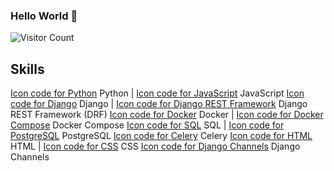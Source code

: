 
### Hello World 👋


![Visitor Count](https://profile-counter.glitch.me/bahromnajmiddinov/count.svg)

## Skills

[Icon code for Python](https://skillicons.dev/icons?i=python) Python |  [Icon code for JavaScript](https://skillicons.dev/icons?i=javascript) JavaScript 
[Icon code for Django](https://skillicons.dev/icons?i=django) Django | [Icon code for Django REST Framework](https://skillicons.dev/icons?i=django-rest-framework) Django REST Framework (DRF)
[Icon code for Docker](https://skillicons.dev/icons?i=docker) Docker |  [Icon code for Docker Compose](https://skillicons.dev/icons?i=docker-compose) Docker Compose
[Icon code for SQL](https://skillicons.dev/icons?i=sql) SQL |  [Icon code for PostgreSQL](https://skillicons.dev/icons?i=postgresql) PostgreSQL
[Icon code for Celery](https://skillicons.dev/icons?i=celery) Celery 
[Icon code for HTML](https://skillicons.dev/icons?i=html5) HTML |  [Icon code for CSS](https://skillicons.dev/icons?i=css3) CSS
[Icon code for Django Channels](https://skillicons.dev/icons?i=django-channels) Django Channels
